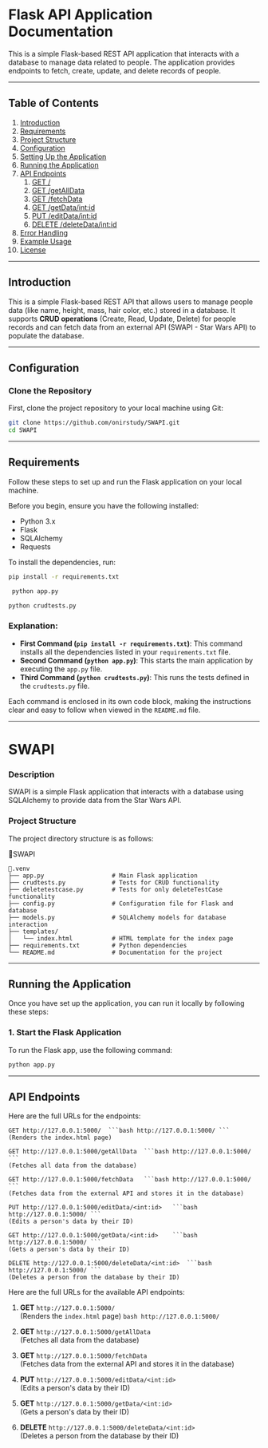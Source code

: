 # Flask API Application Documentation

This is a simple Flask-based REST API application that interacts with a database to manage data related to people. The application provides endpoints to fetch, create, update, and delete records of people.

---

## Table of Contents

1. [Introduction](#introduction)
2. [Requirements](#requirements)
3. [Project Structure](#project-structure)
4. [Configuration](#configuration)
5. [Setting Up the Application](#setting-up-the-application)
6. [Running the Application](#running-the-application)
7. [API Endpoints](#api-endpoints)
   1. [GET /](#get-)
   2. [GET /getAllData](#get-alldata)
   3. [GET /fetchData](#get-fetchdata)
   4. [GET /getData/<int:id>](#get-getdataintid)
   5. [PUT /editData/<int:id>](#put-editdataintid)
   6. [DELETE /deleteData/<int:id>](#delete-deletedataintid)
8. [Error Handling](#error-handling)
9. [Example Usage](#example-usage)
10. [License](#license)

---

## Introduction

This is a simple Flask-based REST API that allows users to manage people data (like name, height, mass, hair color, etc.) stored in a database. It supports **CRUD operations** (Create, Read, Update, Delete) for people records and can fetch data from an external API (SWAPI - Star Wars API) to populate the database.

---

## Configuration

### Clone the Repository

First, clone the project repository to your local machine using Git:

```bash
git clone https://github.com/onirstudy/SWAPI.git
cd SWAPI
```

---
## Requirements

Follow these steps to set up and run the Flask application on your local machine.

Before you begin, ensure you have the following installed:

- Python 3.x
- Flask
- SQLAlchemy
- Requests

To install the dependencies, run:

```bash
pip install -r requirements.txt
```

```bash
 python app.py
```

```bash
python crudtests.py
```

### Explanation:
- **First Command (`pip install -r requirements.txt`)**: This command installs all the dependencies listed in your `requirements.txt` file.
- **Second Command (`python app.py`)**: This starts the main application by executing the `app.py` file.
- **Third Command (`python crudtests.py`)**: This runs the tests defined in the `crudtests.py` file.

Each command is enclosed in its own code block, making the instructions clear and easy to follow when viewed in the `README.md` file.

---
# SWAPI

### Description

SWAPI is a simple Flask application that interacts with a database using SQLAlchemy to provide data from the Star Wars API.

### Project Structure

The project directory structure is as follows:


📁SWAPI

    📁.venv
    ├── app.py                   # Main Flask application
    ├── crudtests.py             # Tests for CRUD functionality
    ├── deletetestcase.py        # Tests for only deleteTestCase functionality
    ├── config.py                # Configuration file for Flask and database
    ├── models.py                # SQLAlchemy models for database interaction
    ├── templates/
    │   └── index.html           # HTML template for the index page
    ├── requirements.txt         # Python dependencies
    └── README.md                # Documentation for the project

---

## Running the Application

Once you have set up the application, you can run it locally by following these steps:

### 1. Start the Flask Application

To run the Flask app, use the following command:

```bash
python app.py
```

---

##  API Endpoints

Here are the full URLs for the endpoints:

    GET http://127.0.0.1:5000/  ```bash http://127.0.0.1:5000/ ```
    (Renders the index.html page)

    GET http://127.0.0.1:5000/getAllData  ```bash http://127.0.0.1:5000/ ```
    (Fetches all data from the database)

    GET http://127.0.0.1:5000/fetchData   ```bash http://127.0.0.1:5000/ ```
    (Fetches data from the external API and stores it in the database)

    PUT http://127.0.0.1:5000/editData/<int:id>   ```bash http://127.0.0.1:5000/ ```
    (Edits a person's data by their ID)
 
    GET http://127.0.0.1:5000/getData/<int:id>    ```bash http://127.0.0.1:5000/ ```
    (Gets a person's data by their ID)

    DELETE http://127.0.0.1:5000/deleteData/<int:id>  ```bash http://127.0.0.1:5000/ ```
    (Deletes a person from the database by their ID)




Here are the full URLs for the available API endpoints:

1. **GET** `http://127.0.0.1:5000/`  
   (Renders the `index.html` page)
   ```bash http://127.0.0.1:5000/ ```

3. **GET** `http://127.0.0.1:5000/getAllData`  
   (Fetches all data from the database)

4. **GET** `http://127.0.0.1:5000/fetchData`  
   (Fetches data from the external API and stores it in the database)

5. **PUT** `http://127.0.0.1:5000/editData/<int:id>`  
   (Edits a person's data by their ID)

6. **GET** `http://127.0.0.1:5000/getData/<int:id>`  
   (Gets a person's data by their ID)

7. **DELETE** `http://127.0.0.1:5000/deleteData/<int:id>`  
   (Deletes a person from the database by their ID)

